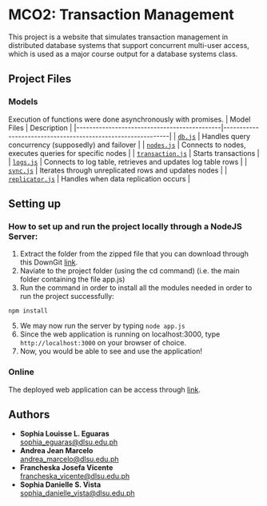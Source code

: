 # MCO2: Transaction Management
This project is a website that simulates transaction management in distributed database systems that support concurrent multi-user access, which is used as a major course output for a database systems class. 

## Project Files
### Models
Execution of functions were done asynchronously with promises.
| Model Files                                 | Description                                                 |
|---------------------------------------------|-------------------------------------------------------------|
| [`db.js`](models/db.js)                     | Handles query concurrency (supposedly) and failover         |
| [`nodes.js`](models/nodes.js)               | Connects to nodes, executes queries for specific nodes      |
| [`transaction.js`](models/transaction.js)   | Starts transactions                                         |
| [`logs.js`](models/logs.js)                 | Connects to log table, retrieves and updates log table rows |
| [`sync.js`](models/sync.js)                 | Iterates through unreplicated rows and updates nodes        |
| [`replicator.js`](models/replicator.js)     | Handles when data replication occurs                        |

## Setting up
### How to set up and run the project locally through a NodeJS Server:
1. Extract the folder from the zipped file that you can download through this DownGit [link](https://minhaskamal.github.io/DownGit/#/home?url=https://github.com/francheska-vicente/stadvdb-mco2).
3. Naviate to the project folder (using the cd command) 
(i.e. the main folder containing the file app.js)
4. Run the command in order to install all the modules needed in order to run the project successfully:
```
npm install 
```
5. We may now run the server by typing ```node app.js```
6. Since the web application is running on localhost:3000, type ```http://localhost:3000``` on your browser of choice.
7. Now, you would be able to see and use the application!

### Online
The deployed web application can be access through [link](http://mco2-imdb-movies.herokuapp.com/).

## Authors
- **Sophia Louisse L. Eguaras** <br/>
sophia_eguaras@dlsu.edu.ph
- **Andrea Jean Marcelo**  <br/>
andrea_marcelo@dlsu.edu.ph
- **Francheska Josefa Vicente**  <br/>
francheska_vicente@dlsu.edu.ph
- **Sophia Danielle S. Vista** <br/>
sophia_danielle_vista@dlsu.edu.ph
